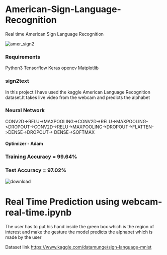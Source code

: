 # American-Sign-Language-Recognition
Real time American Sign Language Recognition

![amer_sign2](https://user-images.githubusercontent.com/34737471/55292500-52acb580-5409-11e9-9a78-7cdc0d8da8b6.png)


### Requirements
  Python3
  Tensorflow
  Keras
  opencv
  Matplotlib

### sign2text
In this project I have used the kaggle American Language Recognition dataset.It takes live video from the webcam and predicts the alphabet 


### Neural Network
CONV2D->RELU->MAXPOOLING->CONV2D->RELU->MAXPOOLING->DROPOUT->CONV2D->RELU->MAXPOOLING->DROPOUT->FLATTEN->DENSE->DROPOUT-> DENSE->SOFTMAX

#### Optimizer - Adam

### Training Accuracy = 99.64% 
### Test Accuracy     = 97.02%



![download](https://user-images.githubusercontent.com/34737471/55292483-1c6f3600-5409-11e9-9bea-b5420129243c.png)


# Real Time Prediction using webcam-real-time.ipynb 
 The user has to put his hand inside the green box which is the region of interest and make the gesture the model predicts the alphabet which is made by the user 

Dataset link https://www.kaggle.com/datamunge/sign-language-mnist
